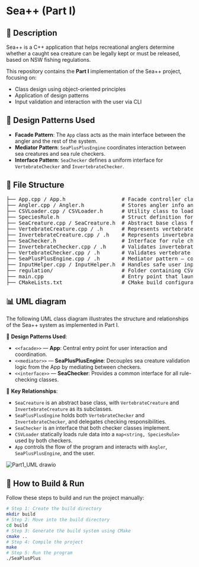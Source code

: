# Sea++ (Part I)

## 🎣 Description

Sea++ is a C++ application that helps recreational anglers determine whether a caught sea creature can be legally kept or must be released, based on NSW fishing regulations.

This repository contains the **Part I** implementation of the Sea++ project, focusing on:
- Class design using object-oriented principles
- Application of design patterns
- Input validation and interaction with the user via CLI
  
## 🧠 Design Patterns Used
- **Facade Pattern**: The `App` class acts as the main interface between the angler and the rest of the system.
- **Mediator Pattern**: `SeaPlusPlusEngine` coordinates interaction between sea creatures and sea rule checkers.
- **Interface Pattern**: `SeaChecker` defines a uniform interface for `VertebrateChecker` and `InvertebrateChecker`.

## 📁 File Structure
<pre>
├── App.cpp / App.h                  # Facade controller class 
├── Angler.cpp / Angler.h            # Stores angler info and manages their bag of catches 
├── CSVLoader.cpp / CSVLoader.h      # Utility class to load species rules from CSV files
├── SpeciesRule.h                    # Struct definition for species size and bag limit rules
├── SeaCreature.cpp / SeaCreature.h  # Abstract base class for all sea creatures
├── VertebrateCreature.cpp / .h      # Represents vertebrate species (no eggs)
├── InvertebrateCreature.cpp / .h    # Represents invertebrate species (may have eggs)
├── SeaChecker.h                     # Interface for rule checkers (checkCatch method)
├── InvertebrateChecker.cpp / .h     # Validates invertebrate creatures against rules
├── VertebrateChecker.cpp / .h       # Validates vertebrate creatures against rules
├── SeaPlusPlusEngine.cpp / .h       # Mediator pattern – coordinates validation logic
├── InputHelper.cpp / InputHelper.h  # Handles safe user input (with validation and formatting)
├── regulation/                      # Folder containing CSV rule files (size/bag limits)
├── main.cpp                         # Entry point that launches the App
├── CMakeLists.txt                   # CMake build configuration file
</pre>

## 📊 UML diagram
The following UML class diagram illustrates the structure and relationships of the Sea++ system as implemented in Part I.

🧩 **Design Patterns Used**:
- `<<facade>>` — **App**: Central entry point for user interaction and coordination.
- `<<mediator>>` — **SeaPlusPlusEngine**: Decouples sea creature validation logic from the App by mediating between checkers.
- `<<interface>>` — **SeaChecker**: Provides a common interface for all rule-checking classes.
  
🔁 **Key Relationships**:
- `SeaCreature` is an abstract base class, with `VertebrateCreature` and `InvertebrateCreature` as its subclasses.
- `SeaPlusPlusEngine` holds both `VertebrateChecker` and `InvertebrateChecker`, and delegates checking responsibilities.
- `SeaChecker` is an interface that both checker classes implement.
- `CSVLoader` statically loads rule data into a `map<string, SpeciesRule>` used by both checkers.
- `App` controls the flow of the program and interacts with `Angler`, `SeaPlusPlusEngine`, and the user.
  
![Part1_UML drawio](https://github.com/user-attachments/assets/4106fa39-0042-42ff-b820-bfb339dd96b5)

## 🚀 How to Build & Run
Follow these steps to build and run the project manually:
```bash
# Step 1: Create the build directory
mkdir build
# Step 2: Move into the build directory
cd build
# Step 3: Generate the build system using CMake
cmake ..
# Step 4: Compile the project
make
# Step 5: Run the program
./SeaPlusPlus

